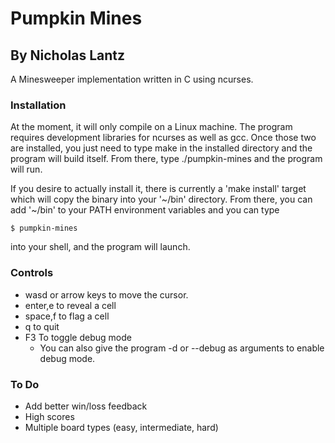 # Pumpkin Mines #
## By Nicholas Lantz ##

A Minesweeper implementation written in C using ncurses.

### Installation ##

At the moment, it will only compile on a Linux machine. The program requires
development libraries for ncurses as well as gcc. Once those two are installed,
you just need to type make in the installed directory and the program will
build itself. From there, type ./pumpkin-mines and the program will run.

If you desire to actually install it, there is currently a 'make install'
target which will copy the binary into your '~/bin' directory. From there,
you can add '~/bin' to your PATH environment variables and you can type

```
$ pumpkin-mines
```

into your shell, and the program will launch.

### Controls ###

* wasd or arrow keys to move the cursor.
* enter,e to reveal a cell
* space,f to flag a cell
* q to quit
* F3 To toggle debug mode
    * You can also give the program -d or --debug as arguments to
      enable debug mode.

### To Do ###

* Add better win/loss feedback
* High scores
* Multiple board types (easy, intermediate, hard)
